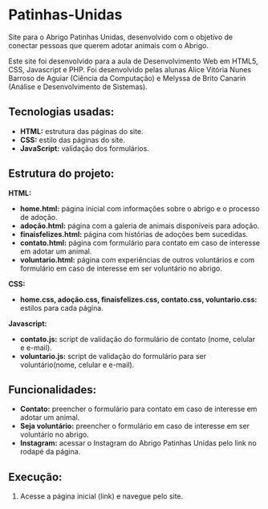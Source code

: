 # Patinhas-Unidas

Site para o Abrigo Patinhas Unidas, desenvolvido com o objetivo de conectar pessoas que querem adotar animais com o Abrigo.

Este site foi desenvolvido para a aula de Desenvolvimento Web em HTML5, CSS, Javascript e PHP. Foi desenvolvido pelas alunas Alice Vitória Nunes Barroso de Aguiar (Ciência da Computação) e Melyssa de Brito Canarin (Análise e Desenvolvimento de Sistemas).

## Tecnologias usadas:
- **HTML:** estrutura das páginas do site.
- **CSS:** estilo das páginas do site.
- **JavaScript:** validação dos formulários.

## Estrutura do projeto:
**HTML:**
- **home.html:** página inicial com informações sobre o abrigo e o processo de adoção.
- **adoção.html:** página com a galeria de animais disponíveis para adoção.
- **finaisfelizes.html:** página com histórias de adoções bem sucedidas.
- **contato.html:** página com formulário para contato em caso de interesse em adotar um animal.
- **voluntario.html:** página com experiências de outros voluntários e com formulário em caso de interesse em ser voluntário no abrigo.

**CSS:**
- **home.css, adoção.css, finaisfelizes.css, contato.css, voluntario.css:** estilos para cada página.

**Javascript:**
- **contato.js:** script de validação do formulário de contato (nome, celular e e-mail).
- **voluntario.js:** script de validação do formulário para ser voluntário(nome, celular e e-mail).

## Funcionalidades:
- **Contato:** preencher o formulário para contato em caso de interesse em adotar um animal.
- **Seja voluntário:** preencher o formulário em caso de interesse em ser voluntário no abrigo.
- **Instagram:** acessar o Instagram do Abrigo Patinhas Unidas pelo link no rodapé da página.

## Execução:
1. Acesse a página inicial (link) e navegue pelo site.
